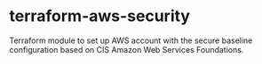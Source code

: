 # terraform-aws-security
Terraform module to set up AWS account with the secure baseline configuration based on CIS Amazon Web Services Foundations.

